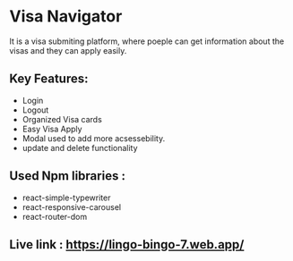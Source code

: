 # Visa Navigator

It is a visa submiting platform, where poeple can get information about the visas and they can apply easily.

## Key Features:
- Login
- Logout
- Organized Visa cards
- Easy Visa Apply
- Modal used to add more acsessebility.
- update and delete functionality

## Used Npm libraries :
- react-simple-typewriter
- react-responsive-carousel
- react-router-dom

## Live link : https://lingo-bingo-7.web.app/